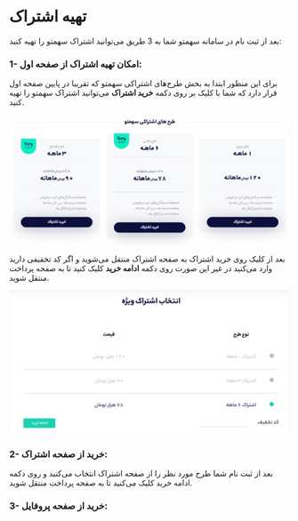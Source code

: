 # تهیه اشتراک

بعد از ثبت نام در سامانه سهمتو شما به 3 طریق می‌توانید اشتراک  سهمتو را تهیه کنید:

### 1- امکان تهیه اشتراک از صفحه اول:

برای این منظور ابتدا به بخش طرح‌های اشتراکی سهمتو که تقریبا در پایین صفحه اول قرار دارد که شما با کلیک بر روی دکمه **خرید اشتراک** می‌توانید اشتراک سهمتو را تهیه کنید.

![](../.gitbook/assets/ashtrak.png)

بعد از کلیک روی خرید اشتراک به صفحه اشتراک منتقل می‌شوید و اگر کد تخفیفی دارید وارد می‌کنید در غیر این صورت روی دکمه **ادامه خرید** کلیک کنید تا به صفحه پرداخت منتقل شوید.

![](../.gitbook/assets/khryd-2.png)

### 2- خرید از صفحه اشتراک:

بعد از ثبت نام شما طرح مورد نظر را از صفحه اشتراک انتخاب می‌کنید و روی دکمه ادامه خرید کلیک می‌کنید تا به صفحه پرداخت منتقل شوید.

### 3- خرید از صفحه پروفایل:





